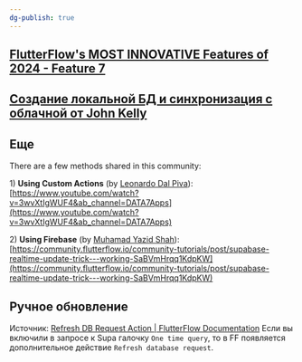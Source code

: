 ```yaml
---
dg-publish: true
---
```

## [FlutterFlow's MOST INNOVATIVE Features of 2024 - Feature 7](https://www.youtube.com/watch?v=aLg-sQ83Cqg)
## [Создание локальной БД и синхронизация с облачной от John Kelly](https://www.youtube.com/watch?v=kUNn6-ONJG8)

## Еще 
There are a few methods shared in this community:  
  
1) **Using Custom Actions** (by [Leonardo Dal Piva](https://community.flutterflow.io/member/tXrnBDL141)):  
[https://www.youtube.com/watch?v=3wvXtIgWUF4&ab_channel=DATA7Apps](https://www.youtube.com/watch?v=3wvXtIgWUF4&ab_channel=DATA7Apps)  
  
2) **Using Firebase** (by [Muhamad Yazid Shah](https://community.flutterflow.io/member/9n3kfXVLkU)):  
[https://community.flutterflow.io/community-tutorials/post/supabase-realtime-update-trick---working-SaBVmHrqq1KdpKW](https://community.flutterflow.io/community-tutorials/post/supabase-realtime-update-trick---working-SaBVmHrqq1KdpKW)

## Ручное обновление
Источник: [Refresh DB Request Action \| FlutterFlow Documentation](https://docs.flutterflow.io/integrations/database/refresh-db-request) 
Если вы включили в запросе к Supa галочку `One time query`, то в FF появляется дополнительное действие `Refresh database request`.

